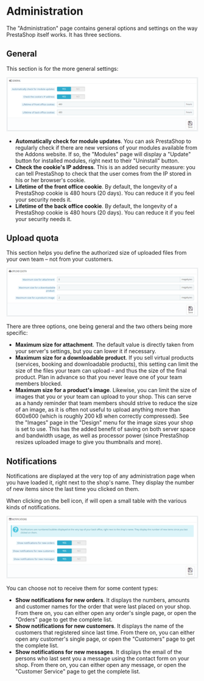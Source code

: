 # Administration

The "Administration" page contains general options and settings on the way PrestaShop itself works. It has three sections.

## General <a id="Administration-General"></a>

This section is for the more general settings:

![](../../../.gitbook/assets/43089940%20%282%29.png)

* **Automatically check for module updates**. You can ask PrestaShop to regularly check if there are new versions of your modules available from the Addons website. If so, the "Modules" page will display a "Update" button for installed modules, right next to their "Uninstall" button.
* **Check the cookie's IP address**. This is an added security measure: you can tell PrestaShop to check that the user comes from the IP stored in his or her browser's cookie.
* **Lifetime of the front office cookie**. By default, the longevity of a PrestaShop cookie is 480 hours \(20 days\). You can reduce it if you feel your security needs it.
* **Lifetime of the back office cookie**. By default, the longevity of a PrestaShop cookie is 480 hours \(20 days\). You can reduce it if you feel your security needs it.

## Upload quota <a id="Administration-Uploadquota"></a>

This section helps you define the authorized size of uploaded files from your own team – not from your customers.

![](../../../.gitbook/assets/43089941%20%281%29.png)

There are three options, one being general and the two others being more specific:

* **Maximum size for attachment**. The default value is directly taken from your server's settings, but you can lower it if necessary.
* **Maximum size for a downloadable product**. If you sell virtual products \(services, booking and downloadable products\), this setting can limit the size of the files your team can upload – and thus the size of the final product. Plan in advance so that you never leave one of your team members blocked.
* **Maximum size for a product's image**. Likewise, you can limit the size of images that you or your team can upload to your shop. This can serve as a handy reminder that team members should strive to reduce the size of an image, as it is often not useful to upload anything more than 600x600 \(which is roughly 200 kB when correctly compressed\). See the "Images" page in the "Design" menu for the image sizes your shop is set to use. This has the added benefit of saving on both server space and bandwidth usage, as well as processor power \(since PrestaShop resizes uploaded image to give you thumbnails and more\).

## Notifications <a id="Administration-Notifications"></a>

Notifications are displayed at the very top of any administration page when you have loaded it, right next to the shop's name. They display the number of new items since the last time you clicked on them.

When clicking on the bell icon, if will open a small table with the various kinds of notifications.

![](../../../.gitbook/assets/43089943%20%284%29.png)

You can choose not to receive them for some content types:

* **Show notifications for new orders**. It displays the numbers, amounts and customer names for the order that were last placed on your shop. From there on, you can either open any order's single page, or open the "Orders" page to get the complete list.
* **Show notifications for new customers**. It displays the name of the customers that registered since last time. From there on, you can either open any customer's single page, or open the "Customers" page to get the complete list.
* **Show notifications for new messages**. It displays the email of the persons who last sent you a message using the contact form on your shop. From there on, you can either open any message, or open the "Customer Service" page to get the complete list.

